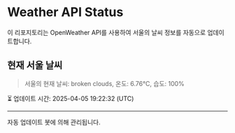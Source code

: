 
# Weather API Status

이 리포지토리는 OpenWeather API를 사용하여 서울의 날씨 정보를 자동으로 업데이트합니다.

## 현재 서울 날씨
> 서울의 현재 날씨: broken clouds, 온도: 6.76°C, 습도: 100%

⏳ 업데이트 시간: 2025-04-05 19:22:32 (UTC)

---
자동 업데이트 봇에 의해 관리됩니다.
